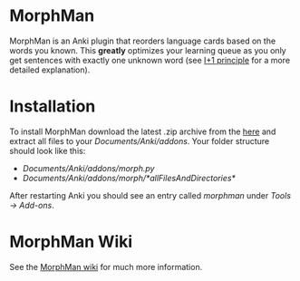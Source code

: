 # MorphMan
MorphMan is an Anki plugin that reorders language cards based on the words you known. This
__greatly__ optimizes your learning queue as you only get sentences with exactly one unknown word (see
[I+1 principle](http://rtkwiki.koohii.com/wiki/I%2B1) for a more detailed explanation).

# Installation

To install MorphMan download the latest .zip archive from the [here](https://github.com/ChangSpivey/MorphMan/releases)
and extract all files to your _Documents/Anki/addons_. Your folder structure should look like this:

-   _Documents/Anki/addons/morph.py_
-   _Documents/Anki/addons/morph/\*allFilesAndDirectories\*_

After restarting Anki you should see an entry called _morphman_ under _Tools -> Add-ons_.

# MorphMan Wiki

See the [MorphMan wiki](https://github.com/ChangSpivey/MorphMan/wiki) for much more information.
